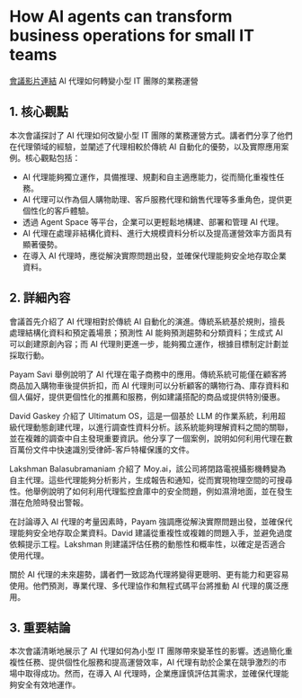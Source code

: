 # How AI agents can transform business operations for small IT teams
[會議影片連結](https://www.youtube.com/watch?v=8Ft38lcfadQ)
AI 代理如何轉變小型 IT 團隊的業務運營

## 1. 核心觀點

本次會議探討了 AI 代理如何改變小型 IT 團隊的業務運營方式。講者們分享了他們在代理領域的經驗，並闡述了代理相較於傳統 AI 自動化的優勢，以及實際應用案例。核心觀點包括：

*   AI 代理能夠獨立運作，具備推理、規劃和自主適應能力，從而簡化重複性任務。
*   AI 代理可以作為個人購物助理、客戶服務代理和銷售代理等多重角色，提供更個性化的客戶體驗。
*   透過 Agent Space 等平台，企業可以更輕鬆地構建、部署和管理 AI 代理。
*   AI 代理在處理非結構化資料、進行大規模資料分析以及提高運營效率方面具有顯著優勢。
*   在導入 AI 代理時，應從解決實際問題出發，並確保代理能夠安全地存取企業資料。

## 2. 詳細內容

會議首先介紹了 AI 代理相對於傳統 AI 自動化的演進。傳統系統基於規則，擅長處理結構化資料和預定義場景；預測性 AI 能夠預測趨勢和分類資料；生成式 AI 可以創建原創內容；而 AI 代理則更進一步，能夠獨立運作，根據目標制定計劃並採取行動。

Payam Savi 舉例說明了 AI 代理在電子商務中的應用。傳統系統可能僅在顧客將商品加入購物車後提供折扣，而 AI 代理則可以分析顧客的購物行為、庫存資料和個人偏好，提供更個性化的推薦和服務，例如建議搭配的商品或提供特別優惠。

David Gaskey 介紹了 Ultimatum OS，這是一個基於 LLM 的作業系統，利用超級代理動態創建代理，以進行調查性資料分析。該系統能夠理解資料之間的關聯，並在複雜的調查中自主發現重要資訊。他分享了一個案例，說明如何利用代理在數百萬份文件中快速識別受律師-客戶特權保護的文件。

Lakshman Balasubramaniam 介紹了 Moy.ai，該公司將閉路電視攝影機轉變為自主代理。這些代理能夠分析影片，生成報告和通知，從而實現物理空間的可搜尋性。他舉例說明了如何利用代理監控倉庫中的安全問題，例如濕滑地面，並在發生潛在危險時發出警報。

在討論導入 AI 代理的考量因素時，Payam 強調應從解決實際問題出發，並確保代理能夠安全地存取企業資料。David 建議從重複性或複雜的問題入手，並避免過度依賴提示工程。Lakshman 則建議評估任務的動態性和概率性，以確定是否適合使用代理。

關於 AI 代理的未來趨勢，講者們一致認為代理將變得更聰明、更有能力和更容易使用。他們預測，專業代理、多代理協作和無程式碼平台將推動 AI 代理的廣泛應用。

## 3. 重要結論

本次會議清晰地展示了 AI 代理如何為小型 IT 團隊帶來變革性的影響。透過簡化重複性任務、提供個性化服務和提高運營效率，AI 代理有助於企業在競爭激烈的市場中取得成功。然而，在導入 AI 代理時，企業應謹慎評估其需求，並確保代理能夠安全有效地運作。

